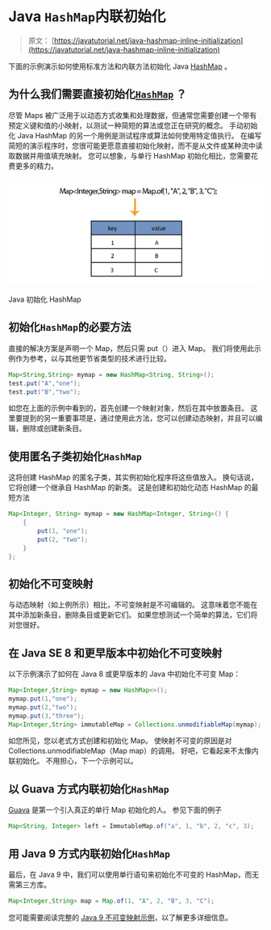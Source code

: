 # Java `HashMap`内联初始化

> 原文： [https://javatutorial.net/java-hashmap-inline-initialization](https://javatutorial.net/java-hashmap-inline-initialization)

下面的示例演示如何使用标准方法和内联方法初始化 Java [HashMap](https://javatutorial.net/java-hashmap-example) 。

## 为什么我们需要直接初始化[`HashMap`](https://javatutorial.net/java-hashmap-example) ？

尽管 Maps 被广泛用于以动态方式收集和处理数据，但通常您需要创建一个带有预定义键和值的小映射，以测试一种简短的算法或您正在研究的概念。 手动初始化 Java HashMap 的另一个用例是测试程序或算法如何使用特定值执行。 在编写简短的演示程序时，您很可能更愿意直接初始化映射，而不是从文件或某种流中读取数据并用值填充映射。 您可以想象，与单行 HashMap 初始化相比，您需要花费更多的精力。

![](img/ad0c213c2121594bbf7c044f4c63b997.jpg)

Java 初始化 HashMap

## 初始化`HashMap`的必要方法

直接的解决方案是声明一个 Map，然后只需 put（）进入 Map。 我们将使用此示例作为参考，以与其他更节省类型的技术进行比较。

```java
Map<String,String> mymap = new HashMap<String, String>();
test.put("A","one");
test.put("B","two");
```

如您在上面的示例中看到的，首先创建一个映射对象，然后在其中放置条目。 这里要提到的另一重要事项是，通过使用此方法，您可以创建动态映射，并且可以编辑，删除或创建新条目。

## 使用匿名子类初始化`HashMap`

这将创建 HashMap 的匿名子类，其实例初始化程序将这些值放入。 换句话说，它将创建一个继承自 HashMap 的新类。 这是创建和初始化动态 HashMap 的最短方法

```java
Map<Integer, String> mymap = new HashMap<Integer, String>() {
	{
		put(1, "one");
		put(2, "two");
	}
};
```

## 初始化不可变映射

与动态映射（如上例所示）相比，不可变映射是不可编辑的。 这意味着您不能在其中添加新条目，删除条目或更新它们。 如果您想测试一个简单的算法，它们将对您很好。

## 在 Java SE 8 和更早版本中初始化不可变映射

以下示例演示了如何在 Java 8 或更早版本的 Java 中初始化不可变 Map：

```java
Map<Integer,String> mymap = new HashMap<>();
mymap.put(1,"one");
mymap.put(2,"two");
mymap.put(3,"three");
Map<Integer,String> immutableMap = Collections.unmodifiableMap(mymap);
```

如您所见，您以老式方式创建和初始化 Map。 使映射不可变的原因是对 Collections.unmodifiableMap（Map map）的调用。 好吧，它看起来不太像内联初始化。 不用担心，下一个示例可以。

## 以 Guava 方式内联初始化`HashMap`

[Guava](https://github.com/google/guava) 是第一个引入真正的单行 Map 初始化的人。 参见下面的例子

```java
Map<String, Integer> left = ImmutableMap.of("a", 1, "b", 2, "c", 3);
```

## 用 Java 9 方式内联初始化`HashMap`

最后，在 Java 9 中，我们可以使用单行语句来初始化不可变的 HashMap，而无需第三方库。

```java
Map<Integer,String> map = Map.of(1, "A", 2, "B", 3, "C");
```

您可能需要阅读完整的 [Java 9 不可变映射示例](https://javatutorial.net/java-9-immutable-map-example)，以了解更多详细信息。